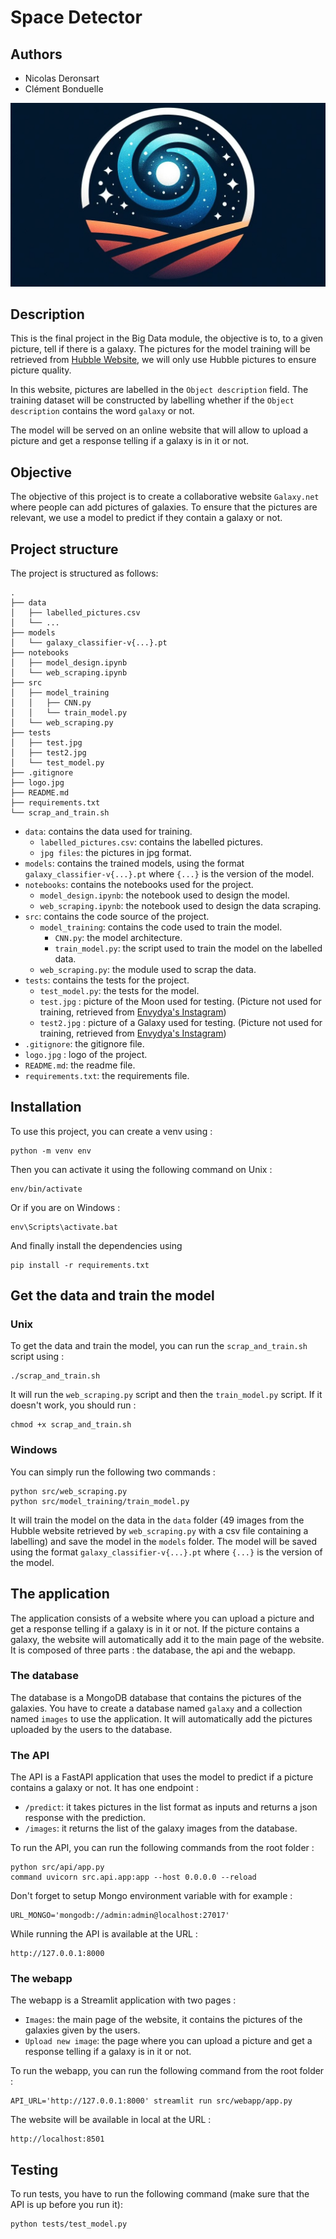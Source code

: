 # Space Detector

## Authors

- Nicolas Deronsart
- Clément Bonduelle

![Logo](logo.jpg "Logo of Space-Detector")

## Description

This is the final project in the Big Data module, the objective is to, to a given picture, tell if there is a galaxy.
The pictures for the model training will be retrieved from [Hubble Website](https://esahubble.org/images/), we will only use Hubble pictures to ensure picture quality.

In this website, pictures are labelled in the `Object description` field. The training dataset will be constructed by labelling whether if the `Object description` contains the word `galaxy` or not.

The model will be served on an online website that will allow to upload a picture and get a response telling if a galaxy is in it or not.

## Objective

The objective of this project is to create a collaborative website `Galaxy.net` where people can add pictures of galaxies. To ensure that the pictures are relevant, we use a model to predict if they contain a galaxy or not.  

## Project structure

The project is structured as follows:

```
.
├── data
│   ├── labelled_pictures.csv
│   └── ...
├── models
│   └── galaxy_classifier-v{...}.pt
├── notebooks
│   ├── model_design.ipynb
│   └── web_scraping.ipynb
├── src
│   ├── model_training
│   │   ├── CNN.py
│   │   └── train_model.py
│   └── web_scraping.py
├── tests
│   ├── test.jpg
│   ├── test2.jpg
│   └── test_model.py
├── .gitignore
├── logo.jpg
├── README.md
├── requirements.txt
└── scrap_and_train.sh
```

- `data`: contains the data used for training.
    - `labelled_pictures.csv`: contains the labelled pictures.
    - `jpg files`: the pictures in jpg format.
- `models`: contains the trained models, using the format `galaxy_classifier-v{...}.pt` where `{...}` is the version of the model.
- `notebooks`: contains the notebooks used for the project.
    - `model_design.ipynb`: the notebook used to design the model.
    - `web_scraping.ipynb`: the notebook used to design the data scraping.
- `src`: contains the code source of the project.
    - `model_training`: contains the code used to train the model.
        - `CNN.py`: the model architecture.
        - `train_model.py`: the script used to train the model on the labelled data.
    - `web_scraping.py`: the module used to scrap the data.
- `tests`: contains the tests for the project.
    - `test_model.py`: the tests for the model.
    - `test.jpg` : picture of the Moon used for testing. (Picture not used for training, retrieved from [Envydya's Instagram](https://www.instagram.com/envydya/))
    - `test2.jpg` : picture of a Galaxy used for testing. (Picture not used for training, retrieved from [Envydya's Instagram](https://www.instagram.com/envydya/))
- `.gitignore`: the gitignore file.
- `logo.jpg` : logo of the project.
- `README.md`: the readme file.
- `requirements.txt`: the requirements file.

## Installation

To use this project, you can create a venv using : 
```
python -m venv env
```

Then you can activate it using the following command on Unix : 
```
env/bin/activate
```

Or if you are on Windows :
```
env\Scripts\activate.bat
``` 

And finally install the dependencies using 
```
pip install -r requirements.txt
```

## Get the data and train the model

### Unix
To get the data and train the model, you can run the `scrap_and_train.sh` script using :
```
./scrap_and_train.sh
```
It will run the `web_scraping.py` script and then the `train_model.py` script.
If it doesn't work, you should run : 
```
chmod +x scrap_and_train.sh
```

### Windows

You can simply run the following two commands :

```
python src/web_scraping.py
python src/model_training/train_model.py
```

It will train the model on the data in the `data` folder (49 images from the Hubble website retrieved by `web_scraping.py` with a csv file containing a labelling) and save the model in the `models` folder. The model will be saved using the format `galaxy_classifier-v{...}.pt` where `{...}` is the version of the model.

## The application

The application consists of a website where you can upload a picture and get a response telling if a galaxy is in it or not. If the picture contains a galaxy, the website will automatically add it to the main page of the website. It is composed of three parts : the database, the api and the webapp.

### The database

The database is a MongoDB database that contains the pictures of the galaxies.
You have to create a database named `galaxy` and a collection named `images` to use the application.
It will automatically add the pictures uploaded by the users to the database.

### The API

The API is a FastAPI application that uses the model to predict if a picture contains a galaxy or not. It has one endpoint :
- `/predict`: it takes pictures in the list format as inputs and returns a json response with the prediction.
- `/images`: it returns the list of the galaxy images from the database.

To run the API, you can run the following commands from the root folder : 
```
python src/api/app.py
command uvicorn src.api.app:app --host 0.0.0.0 --reload
```
Don't forget to setup Mongo environment variable with for example : 
```
URL_MONGO='mongodb://admin:admin@localhost:27017'
```

While running the API is available at the URL : 
```
http://127.0.0.1:8000
```

### The webapp

The webapp is a Streamlit application with two pages :
- `Images`: the main page of the website, it contains the pictures of the galaxies given by the users.
- `Upload new image`: the page where you can upload a picture and get a response telling if a galaxy is in it or not.

To run the webapp, you can run the following command from the root folder : 
```
API_URL='http://127.0.0.1:8000' streamlit run src/webapp/app.py
```

The website will be available in local at the URL : 
```
http://localhost:8501
```

## Testing

To run tests, you have to run the following command (make sure that the API is up before you run it):
```
python tests/test_model.py
```
